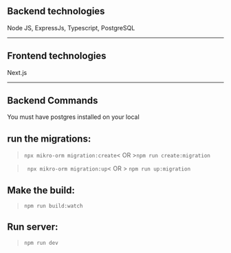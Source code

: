 ## **Backend technologies**
Node JS, ExpressJs, Typescript, PostgreSQL

---
## **Frontend technologies**
Next.js

---
## **Backend Commands**

 You must have postgres installed on your local


## run the migrations:

>```npx mikro-orm migration:create```< OR >```npm run create:migration```

>``` npx mikro-orm migration:up```< OR  > ```npm run up:migration```


## Make the build:

>```npm run build:watch```

## Run server:

>```npm run dev```